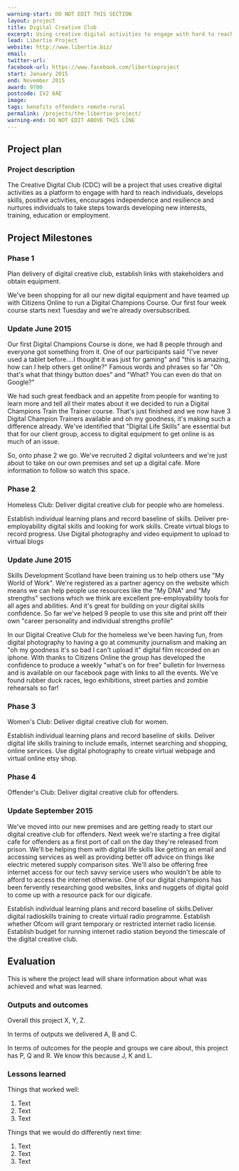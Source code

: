 ```yaml
---
warning-start: DO NOT EDIT THIS SECTION
layout: project
title: Digital Creative Club
excerpt: Using creative digital activities to engage with hard to reach individuals.
lead: Libertie Project
website: http://www.libertie.biz/ 
email: 
twitter-url: 
facebook-url: https://www.facebook.com/libertieproject 
start: January 2015
end: November 2015
award: 9700
postcode: IV2 6AE
image:
tags: benefits offenders remote-rural
permalink: /projects/the-libertie-project/
warning-end: DO NOT EDIT ABOVE THIS LINE
---
```


## Project plan

### Project description

The Creative Digital Club (CDC) will be a project that uses creative digital activities as a platform to engage with hard to reach individuals, develops skills, positive activities, encourages independence and resilience and nurtures individuals to take steps towards developing new interests, training, education or employment.



## Project Milestones

### Phase 1

Plan delivery of digital creative club, establish links with stakeholders and obtain equipment.

We've been shopping for all our new digital equipment and have teamed up with Citizens Online to run a Digital Champions Course. Our first four week course starts next Tuesday and we're already oversubscribed. 

### Update June 2015

Our first Digital Champions Course is done, we had 8 people through and everyone got something from it. One of our participants said "I've never used a tablet before....I thought it was just for gaming" and "this is amazing, how can I help others get online?" Famous words and phrases so far "Oh that's what that thingy button does" and "What? You can even do that on Google?"

We had such great feedback and an appetite from people for wanting to learn more and tell all their mates about it we decided to run a Digital Champions Train the Trainer course. That's just finished and we now have 3 Digital Champion Trainers available and oh my goodness, it's making such a difference already. We've identified that "Digital Life Skills" are essential but that for our client group, access to digital equipment to get online is as much of an issue.

So, onto phase 2 we go. We've recruited 2 digital volunteers and we're just about to take on our own premises and set up a digital cafe. More information to follow so watch this space.

### Phase 2

Homeless Club: Deliver digital creative club for people who are homeless.

Establish individual learning plans and record baseline of skills. Deliver pre-employability digital skills and looking for work skills. Create virtual blogs to record progress. Use Digital photography and video equipment to upload to virtual blogs

### Update June 2015

Skills Development Scotland have been training us to help others use "My World of Work". We're registered as a partner agency on the website which means we can help people use resources like the "My DNA" and "My strengths" sections which we think are excellent pre-employability tools for all ages and abilities. And it's great for building on your digital skills confidence. So far we've helped 9 people to use this site and print off their own "career personality and individual strengths profile"

In our Digital Creative Club for the homeless we've been having fun, from digital photography to having a go at community journalism and making an "oh my goodness it's so bad I can't upload it" digital film recorded on an iphone. With thanks to Citizens Online the group has developed the confidence to produce a weekly "what's on for free" bulletin for Inverness and is available on our facebook page with links to all the events. We've found rubber duck races, lego exhibitions, street parties and zombie rehearsals so far!

### Phase 3

Women's Club: Deliver digital creative club for women.

Establish individual learning plans and record baseline of skills. Deliver digital life skills training to include emails, internet searching and shopping, online services. Use digital photography to create virtual webpage and virtual online etsy shop. 

### Phase 4

Offender's Club: Deliver digital creative club for offenders.

### Update September 2015

We've moved into our new premises and are getting ready to start our digital creative club for offenders. Next week we're starting a free digital cafe for offenders as a first port of call on the day they're released from prison. We'll be helping them with digital life skills like getting an email and accessing services as well as providing better off advice on things like electric metered supply comparison sites. We'll also be offering free internet access for our tech savvy service users who wouldn't be able to afford to access the internet otherwise. One of our digital champions has been fervently researching good websites, links and nuggets of digital gold to come up with a resource pack for our digicafe.

Establish individual learning plans and record baseline of skills.Deliver digital radioskills training to create virtual radio programme. Establish whether Ofcom will grant temporary or restricted internet radio license. Establish budget for running internet radio station beyond the timescale of the digital creative club.



## Evaluation

This is where the project lead will share information about what was achieved and what was learned.

### Outputs and outcomes

Overall this project X, Y, Z.

In terms of outputs we delivered A, B and C.

In terms of outcomes for the people and groups we care about, this project has P, Q and R. We know this because J, K and L.

### Lessons learned

Things that worked well:

1. Text
2. Text
3. Text

Things that we would do differently next time:

1. Text
2. Text
3. Text
